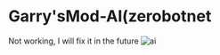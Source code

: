 # Garry'sMod-AI(zerobotnet
 Not working, I will fix it in the future
![ai](https://user-images.githubusercontent.com/119539361/204965404-434efd06-7999-412a-bf07-f51a40db5e12.png)
